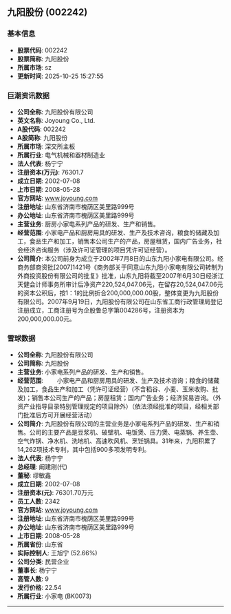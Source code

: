## 九阳股份 (002242)

### 基本信息

- **股票代码**: 002242
- **股票简称**: 九阳股份
- **所属市场**: sz
- **更新时间**: 2025-10-25 15:27:55

### 巨潮资讯数据

- **公司全称**: 九阳股份有限公司
- **英文名称**: Joyoung Co., Ltd.
- **A股代码**: 002242
- **A股简称**: 九阳股份
- **所属市场**: 深交所主板
- **所属行业**: 电气机械和器材制造业
- **法人代表**: 杨宁宁
- **注册资本(万元)**: 76301.7
- **成立日期**: 2002-07-08
- **上市日期**: 2008-05-28
- **官方网站**: www.joyoung.com
- **注册地址**: 山东省济南市槐荫区美里路999号
- **办公地址**: 山东省济南市槐荫区美里路999号
- **主营业务**: 厨房小家电系列产品的研发、生产和销售。
- **经营范围**: 小家电产品和厨房用具的研发、生产及技术咨询，粮食的储藏及加工，食品生产和加工，销售本公司生产的产品，房屋租赁，国内广告业务，社会经济咨询服务（涉及许可证管理的项目凭许可证经营）。
- **公司简介**: 本公司前身为成立于2002年7月8日的山东九阳小家电有限公司。经商务部商资批[2007]1421号《商务部关于同意山东九阳小家电有限公司转制为外商投资股份有限公司的批复》批准，山东九阳将截至2007年6月30日经浙江天健会计师事务所审计后净资产220,524,047.06元，在留存20,524,047.06元的资本公积后，按1：1的比例折合200,000,000.00股，整体变更为九阳股份有限公司。2007年9月19日，九阳股份有限公司在山东省工商行政管理局登记注册成立，工商注册号为企股鲁总字第004286号，注册资本为200,000,000.00元。

### 雪球数据

- **公司全称**: 九阳股份有限公司
- **公司简称**: 九阳股份
- **主营业务**: 小家电系列产品的研发、生产和销售。
- **经营范围**: 　　小家电产品和厨房用具的研发、生产及技术咨询；粮食的储藏及加工，食品生产和加工（凭许可证经营）(不含稻谷、小麦、玉米收购、批发)；销售本公司生产的产品；房屋租赁；国内广告业务；经济贸易咨询。（外资产业指导目录特别管理规定的项目除外）（依法须经批准的项目，经相关部门批准后方可开展经营活动）
- **公司简介**: 九阳股份有限公司的主营业务是小家电系列产品的研发、生产和销售。公司的主要产品是豆浆机、破壁机、电饭煲、压力煲、电蒸锅、养生壶、空气炸锅、净水机、洗地机、高速吹风机、烹饪锅具。31年来，九阳积累了14,262项技术专利，其中包括900多项发明专利。
- **法人代表**: 杨宁宁
- **总经理**: 阚建刚(代)
- **董秘**: 缪敏鑫
- **成立日期**: 2002-07-08
- **注册资本(元)**: 76301.70万元
- **员工人数**: 2342
- **官方网站**: www.joyoung.com
- **注册地址**: 山东省济南市槐荫区美里路999号
- **办公地址**: 山东省济南市槐荫区美里路999号
- **上市日期**: 2008-05-28
- **所属省份**: 山东省
- **实际控制人**: 王旭宁 (52.66%)
- **公司分类**: 民营企业
- **董事长**: 杨宁宁
- **高管人数**: 9
- **发行价格**: 22.54
- **所属行业**: 小家电 (BK0073)

---